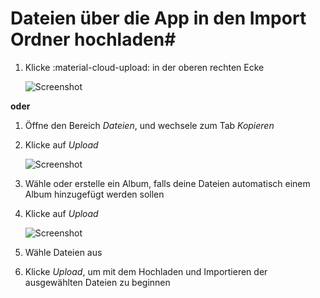 # Dateien über die App in den Import Ordner hochladen#

1. Klicke :material-cloud-upload: in der oberen rechten Ecke

    ![Screenshot](img/upload-3.png)

**oder**

1. Öffne den Bereich *Dateien*, und wechsele zum Tab *Kopieren*

2. Klicke auf *Upload*

    ![Screenshot](img/upload-1.png)
    
3. Wähle oder erstelle ein Album, falls deine Dateien automatisch einem Album hinzugefügt werden sollen

4. Klicke auf *Upload*

    ![Screenshot](img/upload-to-album.png)

5. Wähle Dateien aus

6. Klicke *Upload*, um mit dem Hochladen und Importieren der ausgewählten Dateien zu beginnen



